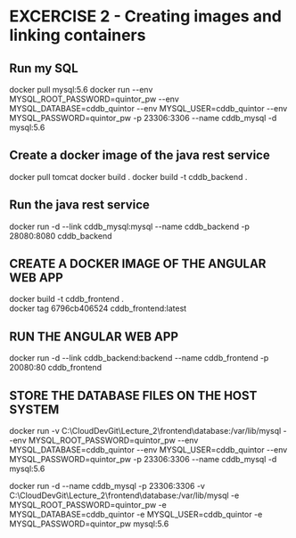 # EXCERCISE 2 - Creating images and linking containers  

## Run my SQL
docker pull mysql:5.6
docker run --env MYSQL_ROOT_PASSWORD=quintor_pw --env MYSQL_DATABASE=cddb_quintor --env MYSQL_USER=cddb_quintor --env MYSQL_PASSWORD=quintor_pw -p 23306:3306 --name cddb_mysql  -d mysql:5.6 

## Create a docker image of the java rest service
docker pull tomcat
docker build . 
docker build -t cddb_backend . 
## Run the java rest service
docker run -d --link cddb_mysql:mysql --name cddb_backend -p 28080:8080 cddb_backend
## CREATE A DOCKER IMAGE OF THE ANGULAR WEB APP  
docker build -t cddb_frontend .  
docker tag 6796cb406524 cddb_frontend:latest    
## RUN THE ANGULAR WEB APP  
docker run -d --link cddb_backend:backend --name cddb_frontend -p 20080:80 cddb_frontend
## STORE THE DATABASE FILES ON THE HOST SYSTEM
docker run -v C:\CloudDevGit\Lecture_2\frontend\database:/var/lib/mysql --env MYSQL_ROOT_PASSWORD=quintor_pw --env MYSQL_DATABASE=cddb_quintor --env MYSQL_USER=cddb_quintor --env MYSQL_PASSWORD=quintor_pw -p 23306:3306 --name cddb_mysql -d mysql:5.6 

docker run -d --name cddb_mysql -p 23306:3306 -v C:\CloudDevGit\Lecture_2\frontend\database:/var/lib/mysql -e MYSQL_ROOT_PASSWORD=quintor_pw -e MYSQL_DATABASE=cddb_quintor -e MYSQL_USER=cddb_quintor -e MYSQL_PASSWORD=quintor_pw mysql:5.6